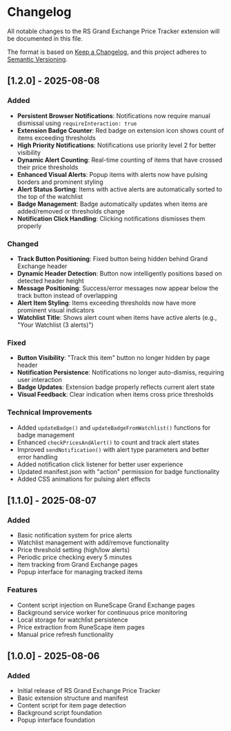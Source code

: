 # Changelog

All notable changes to the RS Grand Exchange Price Tracker extension will be documented in this file.

The format is based on [Keep a Changelog](https://keepachangelog.com/en/1.0.0/),
and this project adheres to [Semantic Versioning](https://semver.org/spec/v2.0.0.html).

## [1.2.0] - 2025-08-08

### Added
- **Persistent Browser Notifications**: Notifications now require manual dismissal using `requireInteraction: true`
- **Extension Badge Counter**: Red badge on extension icon shows count of items exceeding thresholds
- **High Priority Notifications**: Notifications use priority level 2 for better visibility
- **Dynamic Alert Counting**: Real-time counting of items that have crossed their price thresholds
- **Enhanced Visual Alerts**: Popup items with alerts now have pulsing borders and prominent styling
- **Alert Status Sorting**: Items with active alerts are automatically sorted to the top of the watchlist
- **Badge Management**: Badge automatically updates when items are added/removed or thresholds change
- **Notification Click Handling**: Clicking notifications dismisses them properly

### Changed
- **Track Button Positioning**: Fixed button being hidden behind Grand Exchange header
- **Dynamic Header Detection**: Button now intelligently positions based on detected header height
- **Message Positioning**: Success/error messages now appear below the track button instead of overlapping
- **Alert Item Styling**: Items exceeding thresholds now have more prominent visual indicators
- **Watchlist Title**: Shows alert count when items have active alerts (e.g., "Your Watchlist (3 alerts)")

### Fixed
- **Button Visibility**: "Track this item" button no longer hidden by page header
- **Notification Persistence**: Notifications no longer auto-dismiss, requiring user interaction
- **Badge Updates**: Extension badge properly reflects current alert state
- **Visual Feedback**: Clear indication when items cross price thresholds

### Technical Improvements
- Added `updateBadge()` and `updateBadgeFromWatchlist()` functions for badge management
- Enhanced `checkPricesAndAlert()` to count and track alert states
- Improved `sendNotification()` with alert type parameters and better error handling
- Added notification click listener for better user experience
- Updated manifest.json with "action" permission for badge functionality
- Added CSS animations for pulsing alert effects

## [1.1.0] - 2025-08-07

### Added
- Basic notification system for price alerts
- Watchlist management with add/remove functionality
- Price threshold setting (high/low alerts)
- Periodic price checking every 5 minutes
- Item tracking from Grand Exchange pages
- Popup interface for managing tracked items

### Features
- Content script injection on RuneScape Grand Exchange pages
- Background service worker for continuous price monitoring
- Local storage for watchlist persistence
- Price extraction from RuneScape item pages
- Manual price refresh functionality

## [1.0.0] - 2025-08-06

### Added
- Initial release of RS Grand Exchange Price Tracker
- Basic extension structure and manifest
- Content script for item page detection
- Background script foundation
- Popup interface foundation
